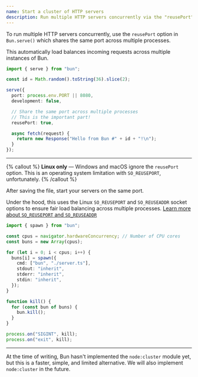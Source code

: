 ```yaml
---
name: Start a cluster of HTTP servers
description: Run multiple HTTP servers concurrently via the "reusePort" option to share the same port across multiple processes
---
```


To run multiple HTTP servers concurrently, use the `reusePort` option in `Bun.serve()` which shares the same port across multiple processes.

This automatically load balances incoming requests across multiple instances of Bun.

```ts#server.ts
import { serve } from "bun";

const id = Math.random().toString(36).slice(2);

serve({
  port: process.env.PORT || 8080,
  development: false,

  // Share the same port across multiple processes
  // This is the important part!
  reusePort: true,

  async fetch(request) {
    return new Response("Hello from Bun #" + id + "!\n");
  }
});
```

---

{% callout %}
**Linux only** &mdash; Windows and macOS ignore the `reusePort` option. This is an operating system limitation with `SO_REUSEPORT`, unfortunately.
{% /callout %}

After saving the file, start your servers on the same port.

Under the hood, this uses the Linux `SO_REUSEPORT` and `SO_REUSEADDR` socket options to ensure fair load balancing across multiple processes. [Learn more about `SO_REUSEPORT` and `SO_REUSEADDR`](https://lwn.net/Articles/542629/)

```ts#cluster.ts
import { spawn } from "bun";

const cpus = navigator.hardwareConcurrency; // Number of CPU cores
const buns = new Array(cpus);

for (let i = 0; i < cpus; i++) {
  buns[i] = spawn({
    cmd: ["bun", "./server.ts"],
    stdout: "inherit",
    stderr: "inherit",
    stdin: "inherit",
  });
}

function kill() {
  for (const bun of buns) {
    bun.kill();
  }
}

process.on("SIGINT", kill);
process.on("exit", kill);
```

---

At the time of writing, Bun hasn't implemented the `node:cluster` module yet, but this is a faster, simple, and limited alternative. We will also implement `node:cluster` in the future.

